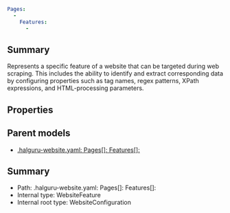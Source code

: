 <!--
title: Features[]
version: 1.0.0+62a79eb7c455dc244ea9db083fc0bfdac5d67dd0
generated: true
date: 2025-03-29T15:15:58Z
node: This file is generated by the command-line program: `halguru manual --generate-docs`
-->


```yaml
Pages:
  -
    Features:
      -
```

## Summary

Represents a specific feature of a website that can be targeted during web scraping.
This includes the ability to identify and extract corresponding data by configuring properties such as tag names,
regex patterns, XPath expressions, and HTML-processing parameters.

## Properties


## Parent models

* [.halguru-website.yaml: Pages[]: Features[]:]((website)-pages-list-features-list.md)
## Summary

* Path: .halguru-website.yaml: Pages[]: Features[]:
* Internal type: WebsiteFeature
* Internal root type: WebsiteConfiguration
